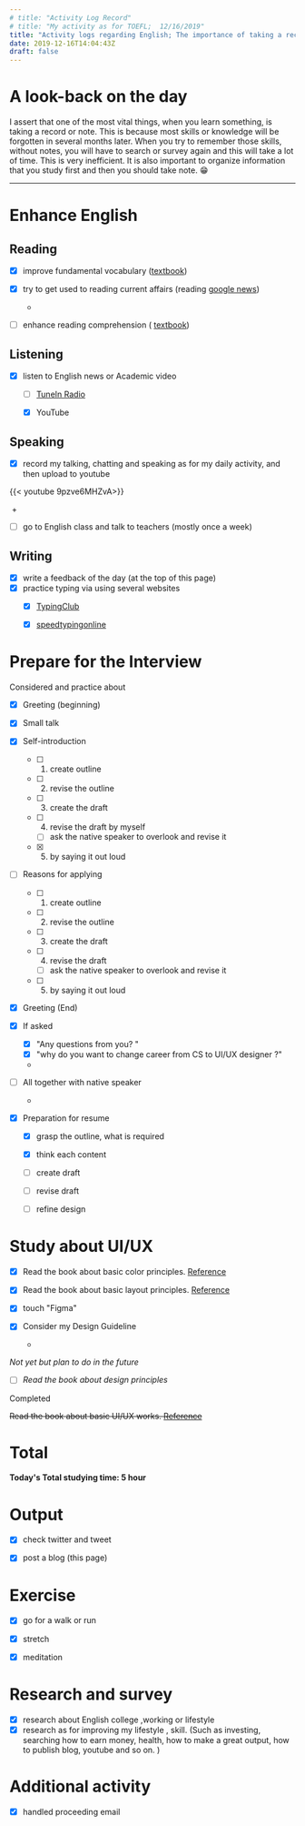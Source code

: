 ```yaml
---
# title: "Activity Log Record"
# title: "My activity as for TOEFL;  12/16/2019"
title: "Activity logs regarding English; The importance of taking a record"
date: 2019-12-16T14:04:43Z
draft: false
---
```


# A look-back on the day

I assert that one of the most vital things, when you learn something, is taking a record or note. This is because most skills or knowledge will be forgotten in several months later. When you try to remember those skills, without notes, you will have to search or survey again and this will take a lot of time. This is very inefficient. It is also important to organize information that you study first and then you should take note. 😁














---



# Enhance English

## Reading

- [x] improve fundamental vocabulary ([textbook](https://www.amazon.co.jp/dp/4010941855/))

- [x] try to get used to reading current affairs (reading [google news](https://news.google.com/))

  +

- [ ] enhance reading  comprehension ( [textbook](https://www.amazon.co.jp/dp/4010323310/))



## Listening

- [x] listen to English news or Academic video 
  - [ ] [TuneIn Radio](https://tunein.com)
  - [x] YouTube



## Speaking

- [x] record my talking, chatting and speaking as for my daily activity, and then upload to youtube

{{< youtube 9pzve6MHZvA>}}

​	+

- [ ] go to English class and talk to teachers (mostly once a week)

  


## Writing

- [x] write a feedback of the day (at the top of this page)
- [x] practice typing via using several websites
  - [x] [TypingClub](https://www.typingclub.com)
  - [x] [speedtypingonline](https://www.speedtypingonline.com/games/type-the-alphabet.php)







# Prepare for the Interview

Considered and practice about

- [x] Greeting (beginning)

- [x] Small talk

- [x] Self-introduction

  - [ ] 1. create  outline

  - [ ] 2. revise the outline

  - [ ] 3. create the draft 

  - [ ] 4. revise the draft by myself

    - [ ] ask the native speaker to overlook and revise it

  - [x] 5. by saying it out loud

- [ ] Reasons for applying

  - [ ] 1. create  outline

  - [ ] 2. revise the outline

  - [ ] 3. create the draft 

  - [ ] 4. revise the draft

    - [ ] ask the native speaker to overlook and revise it

  - [ ] 5. by saying it out loud

- [x] Greeting (End)

- [x] If asked

  - [x] "Any questions from you? "
  - [x] "why do you want to change career from CS to UI/UX designer ?"

  +

- [ ] All together with native speaker

  +

- [x] Preparation for resume

  - [x] grasp the outline, what is required

  - [x] think each content

  - [ ] create draft

  - [ ] revise draft

  - [ ] refine design

    



# Study about UI/UX

- [x] Read the book about basic color principles. [Reference](https://www.amazon.co.jp/dp/4844367714/)

- [x] Read the book about basic layout principles. [Reference](https://www.amazon.co.jp/dp/B07NYN1681/)

- [x] touch "Figma"

- [x] Consider my Design Guideline

  +

*Not yet but plan to do in the future*

- [ ] *Read the book about design principles*



Completed

~~Read the book about basic UI/UX works. [Reference](https://www.amazon.co.jp/dp/B07PQF8TBW/)~~



# Total

**Today's Total studying time:    5  hour**



# Output

- [x] check twitter and tweet 

- [x] post a blog (this page)

  

# Exercise

- [x] go for a walk or run

- [x] stretch

- [x] meditation

  


# Research and survey

- [x] research about English college ,working or lifestyle
- [x] research as for improving my lifestyle , skill. (Such as investing, searching how to earn money, health, how to make a great output, how to publish blog, youtube and so on. )

# Additional activity

- [x] handled proceeding email